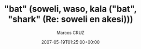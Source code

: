 ---
title: '"bat" (soweli, waso, kala ("bat", "shark" (Re: soweli en akesi)))'
posts: 1
hash: 't796'
author: 'Marcos CRUZ'
date: 2007-05-19T01:25:00+00:00
sources:
  - http://forums.tokipona.org/viewtopic.php%3Ft=796.html
---